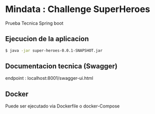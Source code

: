 # Mindata : Challenge SuperHeroes

Prueba Tecnica Spring boot

##  Ejecucion de la aplicacion

```bash
$ java -jar super-heroes-0.0.1-SNAPSHOT.jar
```

## Documentacion tecnica (Swagger)

endpoint : localhost:8001/swagger-ui.html

## Docker

Puede ser ejecutado via Dockerfile o docker-Compose
